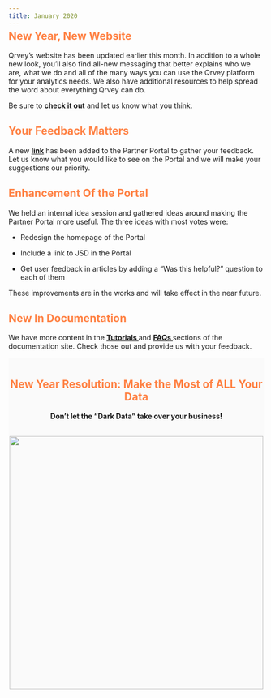 ```yaml
---
title: January 2020
---
```


<h2 style="color:#FF8143; margin-top: -10px;">New Year, New Website</h2>

Qrvey’s website has been updated earlier this month. In addition to a whole new look, you’ll also find all-new messaging that better explains who we are, what we do and all of the many ways you can use the Qrvey platform for your analytics needs. We also have additional resources to help spread the word about everything Qrvey can do. 

Be sure to <a href="https://qrvey.com/"><strong>check it out</strong></a> and let us know what you think.

<!--truncate-->

<h2 style="color:#FF8143">Your Feedback Matters</h2>

A new <a href="https://partners.qrvey.com/docs/faqs/ask-us/"><strong>link</strong></a> has been added to the Partner Portal to gather your feedback. Let us know what you would like to see on the Portal and we will make your suggestions our priority. 

<h2 style="color:#FF8143">Enhancement Of the Portal</h2>

We held an internal idea session and gathered ideas around making the Partner Portal more useful. The three ideas with most votes were:

* Redesign the homepage of the Portal

* Include a link to JSD in the Portal

* Get user feedback in articles by adding a “Was this helpful?” question to each of them

These improvements are in the works and will take effect in the near future.

<h2 style="color:#FF8143"> New In Documentation </h2>

We have more content in the <a href="https://partners.qrvey.com/docs/tutorials/first-analytic-app/"> <strong> Tutorials </strong> </a> and <a href="https://partners.qrvey.com/docs/faqs/faqs-intro/"> <strong> FAQs </strong></a> sections of the documentation site. Check those out and provide us with your feedback.

<div style="background:#FAFAFA; padding-top:10px;">
    <h2 style="text-align:center; color:#FF8143">
    New Year Resolution: Make the Most of ALL Your Data
    </h2>
    <p style="text-align:center">
    <strong> Don’t let the “Dark Data” take over your business! </strong>
    <p>
    <br>
    <img src="https://s3.amazonaws.com/cdn.qrvey.com/newsletter/infographics3.jpg" style="margin:auto; display:block;" width="500" />
<div>
